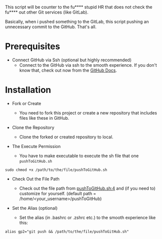This script will be counter to the fu**** stupid HR that does not check the fu**** out other Git services (like GitLab).

Basically, when i pushed something to the GitLab, this script pushing an unnecessary commit to the GitHub. That's all.

# Prerequisites

- Connect GitHub via Ssh (optional but highly recommended)
  - Connect to the GitHub via ssh to the smooth experience. If you don't know that, check out now from the [GitHub Docs](https://docs.github.com/en/authentication/connecting-to-github-with-ssh).

# Installation

- Fork or Create
  - You need to fork this project or create a new repository that includes files like these in GitHub.

- Clone the Repository
  - Clone the forked or created repository to local.

- The Execute Permission
  - You have to make executable to execute the sh file that one `pushToGitHub.sh`

```
sudo chmod +x /path/to/the/file/pushToGitHub.sh
```

- Check Out the File Path
  - Check out the file path from [pushToGitHub.sh:4](https://github.com/emretepedev/pushToGitHub/blob/master/pushToGitHub.sh#L4) and (if you need to) customize for yourself. (default path = /home/<your_username>/pushToGitHub)

- Set the Alias (optional)
  - Set the alias (in .bashrc or .zshrc etc.) to the smooth experience like this:

```
alias gp2="git push && /path/to/the/file/pushToGitHub.sh"
```
